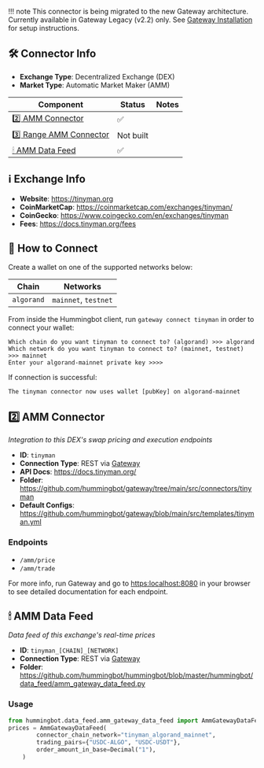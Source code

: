 
!!! note
    This connector is being migrated to the new Gateway architecture. Currently available in Gateway Legacy (v2.2) only. See [Gateway Installation](/gateway/installation) for setup instructions.

## 🛠 Connector Info

- **Exchange Type**: Decentralized Exchange (DEX)
- **Market Type**: Automatic Market Maker (AMM)

| Component | Status | Notes | 
| --------- | ------ | ----- |
| [2️⃣ AMM Connector](#2-amm-connector) | ✅ |
| [3️⃣ Range AMM Connector](#3-range-amm-connector) | Not built |
| [🕯 AMM Data Feed](#amm-data-feed) | ✅ |

## ℹ️ Exchange Info

- **Website**: <https://tinyman.org>
- **CoinMarketCap**: <https://coinmarketcap.com/exchanges/tinyman/>
- **CoinGecko**: <https://www.coingecko.com/en/exchanges/tinyman>
- **Fees**: <https://docs.tinyman.org/fees>

## 🔑 How to Connect

Create a wallet on one of the supported networks below:

| Chain | Networks | 
| ----- | -------- |
| `algorand` | `mainnet`, `testnet` 

From inside the Hummingbot client, run `gateway connect tinyman` in order to connect your wallet:
 
```
Which chain do you want tinyman to connect to? (algorand) >>> algorand
Which network do you want tinyman to connect to? (mainnet, testnet) >>> mainnet
Enter your algorand-mainnet private key >>>>
```

If connection is successful:

```
The tinyman connector now uses wallet [pubKey] on algorand-mainnet
```


## 2️⃣ AMM Connector
*Integration to this DEX's swap pricing and execution endpoints*

- **ID**: `tinyman`
- **Connection Type**: REST via [Gateway](/gateway)
- **API Docs**: <https://docs.tinyman.org/>
- **Folder**: <https://github.com/hummingbot/gateway/tree/main/src/connectors/tinyman>
- **Default Configs**: <https://github.com/hummingbot/gateway/blob/main/src/templates/tinyman.yml>

### Endpoints

- `/amm/price`
- `/amm/trade`


For more info, run Gateway and go to <https:localhost:8080> in your browser to see detailed documentation for each endpoint.

## 🕯 AMM Data Feed
*Data feed of this exchange's real-time prices*

- **ID**: `tinyman_[CHAIN]_[NETWORK]`
- **Connection Type**: REST via [Gateway](/gateway)
- **Folder**: <https://github.com/hummingbot/hummingbot/blob/master/hummingbot/data_feed/amm_gateway_data_feed.py>

### Usage

```python
from hummingbot.data_feed.amm_gateway_data_feed import AmmGatewayDataFeed
prices = AmmGatewayDataFeed(
        connector_chain_network="tinyman_algorand_mainnet",
        trading_pairs={"USDC-ALGO", "USDC-USDT"},
        order_amount_in_base=Decimal("1"),
    )
```